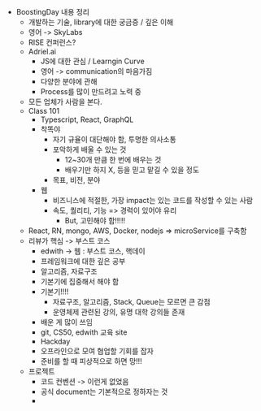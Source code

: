- BoostingDay 내용 정리
  - 개발하는 기술, library에 대한 궁금증 / 깊은 이해
  - 영어 -> SkyLabs
  - RISE 컨퍼런스?
  - Adriel.ai
    - JS에 대한 관심 / Learngin Curve
    - 영어 -> communication의 마음가짐
    - 다양한 분야에 관해
    - Process를 많이  만드려고 노력 중 
  - 모든 업체가 사람을 본다.
  - Class 101
    - Typescript, React, GraphQL
    - 착똑야
      - 자기 규율이 대단해야 함, 투명한 의사소통
      - 포악하게 배울 수 있는 것 
        - 12~30개 만큼 한 번에 배우는 것
        - 배우기만 하지 X, 등을 믿고 맡길 수 있을 정도
      - 목표, 비전, 분야
    - 웹 
      - 비즈니스에 적절한, 가장 impact는 있는 코드를 작성할 수 있는 사람
      - 속도, 퀄리티, 기능 => 경력이 있어야 유리
        - But, 고민해야 함!!!!!
  - React, RN, mongo, AWS, Docker, nodejs => microService를 구축함
  - 리뷰가 핵심 -> 부스트 코스
    - edwith -> 웹 : 부스트 코스, 핵데이
    - 프레임워크에 대한 깊은 공부
    - 알고리즘, 자료구조
    - 기본기에 집중해서 해야 함
    - 기본기!!!!
      - 자료구조, 알고리즘, Stack, Queue는 모르면 큰 감점
      - 운영체제 관련된 강의, 유명 대학 강의들 존재
    - 배운 게 많이 쓰임
    - git, CS50, edwith 교육 site
    - Hackday
    - 오프라인으로 모여 협업할 기회를 잡자
    - 준비를 할 때 피상적으로 하면 망!!!
  - 프로젝트
    - 코드 컨벤션 -> 이런게 없었음
    - 공식 document는 기본적으로 정하자는 것
    - 